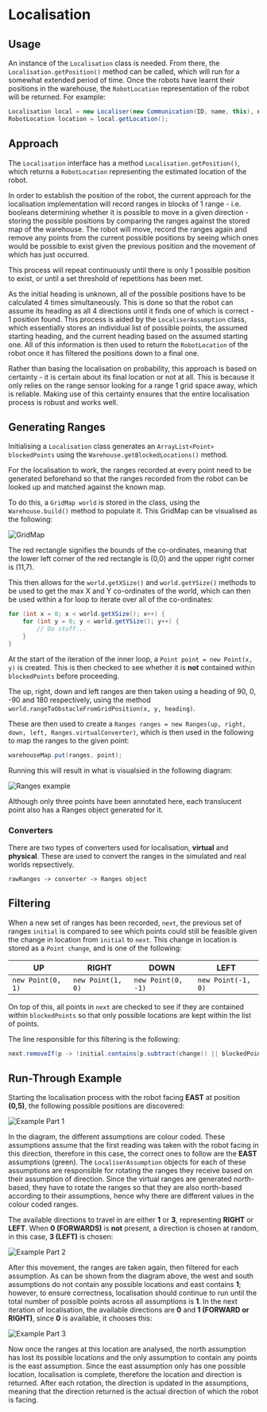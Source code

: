 # Localisation

## Usage

An instance of the `Localisation` class is needed. From there, the `Localisation.getPosition()` method can be called, which will run for a somewhat extended period of time. Once the robots have learnt their positions in the warehouse, the `RobotLocation` representation of the robot will be returned. For example:

```java
Localisation local = new Localiser(new Communication(ID, name, this), new ArrayList<>());
RobotLocation location = local.getLocation();
```

## Approach

The `Localisation` interface has a method `Localisation.getPosition()`, which returns a `RobotLocation` representing the estimated location of the robot.

In order to establish the position of the robot, the current approach for the localisation implementation will record ranges in blocks of 1 range - i.e. booleans determining whether it is possible to move in a given direction - storing the possible positions by comparing the ranges against the stored map of the warehouse. The robot will move, record the ranges again and remove any points from the current possible positions by seeing which ones would be possible to exist given the previous position and the movement of which has just occurred.

This process will repeat continuously until there is only 1 possible position to exist, or until a set threshold of repetitions has been met.

As the initial heading is unknown, all of the possible positions have to be calculated 4 times simultaneously. This is done so that the robot can assume its heading as all 4 directions until it finds one of which is correct - 1 position found. This process is aided by the `LocaliserAssumption` class, which essentially stores an individual list of possible points, the assumed starting heading, and the current heading based on the assumed starting one. All of this information is then used to return the `RobotLocation` of the robot once it has filtered the positions down to a final one.

Rather than basing the localisation on probability, this approach is based on certainty - it is certain about its final location or not at all. This is because it only relies on the range sensor looking for a range 1 grid space away, which is reliable. Making use of this certainty ensures that the entire localisation process is robust and works well.

## Generating Ranges

Initialising a `Localisation` class generates an `ArrayList<Point> blockedPoints` using the `Warehouse.getBlockedLocations()` method.

For the localisation to work, the ranges recorded at every point need to be generated beforehand so that the ranges recorded from the robot can be looked up and matched against the known map.

To do this, a `GridMap world` is stored in the class, using the `Warehouse.build()` method to populate it. This GridMap can be visualised as the following:

![GridMap](GridMap.png)

The red rectangle signifies the bounds of the co-ordinates, meaning that the lower left corner of the red rectangle is (0,0) and the upper right corner is (11,7).

This then allows for the `world.getXSize()` and `world.getYSize()` methods to be used to get the max X and Y co-ordinates of the world, which can then be used within a for loop to iterate over all of the co-ordinates:

```java
for (int x = 0; x < world.getXSize(); x++) {
	for (int y = 0; y < world.getYSize(); y++) {
		// Do stuff...
	}
}
```

At the start of the iteration of the inner loop, a `Point point = new Point(x, y)` is created. This is then checked to see whether it is **not** contained within `blockedPoints` before proceeding.

The up, right, down and left ranges are then taken using a heading of 90, 0, -90 and 180 respectively, using the method `world.rangeToObstacleFromGridPosition(x, y, heading)`.

These are then used to create a `Ranges ranges = new Ranges(up, right, down, left, Ranges.virtualConverter)`, which is then used in the following to map the ranges to the given point:

```java
warehouseMap.put(ranges, point);
```

Running this will result in what is visualsied in the following diagram:

![Ranges example](Ranges.png)

Although only three points have been annotated here, each translucent point also has a Ranges object generated for it.

### Converters

There are two types of converters used for localisation, **virtual** and **physical**. These are used to convert the ranges in the simulated and real worlds repsectively.

```
rawRanges -> converter -> Ranges object
```

## Filtering

When a new set of ranges has been recorded, `next`, the previous set of ranges `initial` is compared to see which points could still be feasible given the change in location from `initial` to `next`. This change in location is stored as a `Point change`, and is one of the following:

|UP|RIGHT|DOWN|LEFT|
|--|--|--|--|
|`new Point(0, 1)`|`new Point(1, 0)`|`new Point(0, -1)`|`new Point(-1, 0)`|

On top of this, all points in `next` are checked to see if they are contained within `blockedPoints` so that only possible locations are kept within the list of points.

The line responsible for this filtering is the following:

```java
next.removeIf(p -> !initial.contains(p.subtract(change)) || blockedPoints.contains(p));
```


## Run-Through Example

Starting the localisation process with the robot facing **EAST** at position **(0,5)**, the following possible positions are discovered:

![Example Part 1](ExamplePart1.png)

In the diagram, the different assumptions are colour coded. These assumptions assume that the first reading was taken with the robot facing in this direction, therefore in this case, the correct ones to follow are the **EAST** assumptions (green). The `LocaliserAssumption` objects for each of these assumptions are responsible for rotating the ranges they receive based on their assumption of direction. Since the virtual ranges are generated north-based, they have to rotate the ranges so that they are also north-based according to their assumptions, hence why there are different values in the colour coded ranges.

The available directions to travel in are either **1** or **3**, representing **RIGHT** or **LEFT**. When **0 (FORWARDS)** is **not** present, a direction is chosen at random, in this case, **3 (LEFT)** is chosen:

![Example Part 2](ExamplePart2.png)

After this movement, the ranges are taken again, then filtered for each assumption. As can be shown from the diagram above, the west and south assumptions do not contain any possible locations and east contains **1**; however, to ensure correctness, localisation should continue to run until the total number of possible points across all assumptions is **1**. In the next iteration of localisation, the available directions are **0** and **1 (FORWARD or RIGHT)**, since **0** is available, it chooses this:

![Example Part 3](ExamplePart3.png)

Now once the ranges at this location are analysed, the north assumption has lost its possible locations and the only assumption to contain any points is the east assumption. Since the east assumption only has one possible location, localisation is complete, therefore the location and direction is returned. After each rotation, the direction is updated in the assumptions, meaning that the direction returned is the actual direction of which the robot is facing.

